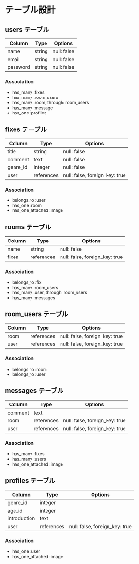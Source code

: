 # テーブル設計

## users テーブル

| Column   | Type   | Options     |
| -------- | ------ | ----------- |
| name     | string | null: false |
| email    | string | null: false |
| password | string | null: false |

### Association

- has_many :fixes
- has_many :room_users
- has_many :room, through: room_users
- has_many :message
- has_one  :profiles

## fixes テーブル

| Column   | Type       | Options                        |
| -------- | ---------- | ------------------------------ |
| title    | string     | null: false                    |
| comment  | text       | null: false                    |
| genre_id | integer    | null: false                    |
| user     | references | null: false, foreign_key: true |

### Association

- belongs_to :user
- has_one    :room
- has_one_attached :image

## rooms テーブル

| Column  | Type       | Options                        |
| ------- | ---------- | ------------------------------ |
|  name   | string     | null: false                    |
|  fixes  | references | null: false, foreign_key: true |

### Association

- belongs_to :fix
- has_many   :room_users
- has_many   :user, through: room_users
- has_many   :messages

## room_users テーブル

| Column  | Type       | Options                        |
| ------- | ---------- | ------------------------------ |
|  room   | references | null: false, foreign_key: true |
|  user   | references | null: false, foreign_key: true |

### Association

- belongs_to :room
- belongs_to :user

## messages テーブル

| Column  | Type       | Options                        |
| ------- | ---------- | ------------------------------ |
| comment | text     |                                |
| room    | references | null: false, foreign_key: true |
| user    | references | null: false, foreign_key: true |

### Association

- has_many :fixes
- has_many :users
- has_one_attached :image

## profiles テーブル

| Column       | Type       | Options                        |
| ------------ | ---------- | ------------------------------ |
| genre_id     | integer    |                                |
| age_id       | integer    |                                |
| introduction | text       |                                |
| user         | references | null: false, foreign_key: true |

### Association

- has_one :user
- has_one_attached :image